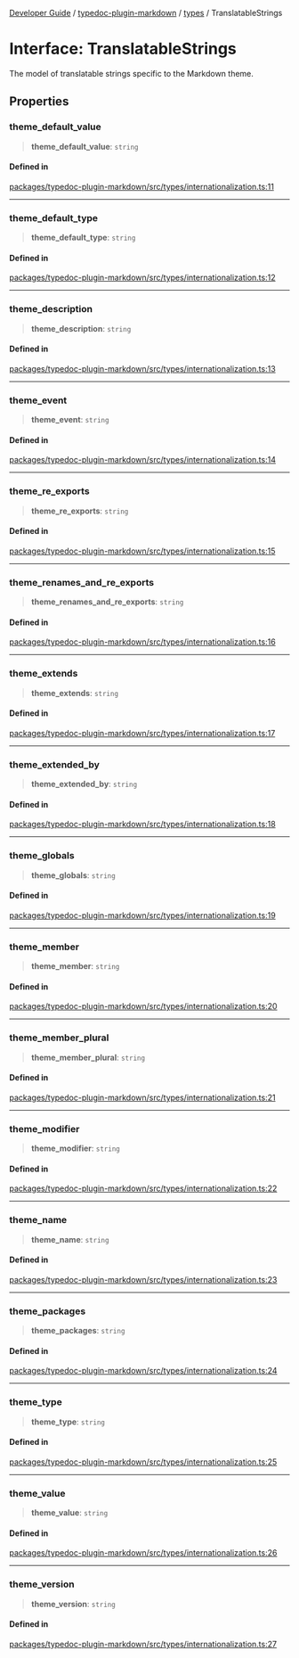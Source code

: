 [Developer Guide](../../../README.md) / [typedoc-plugin-markdown](../../README.md) / [types](../README.md) / TranslatableStrings

# Interface: TranslatableStrings

The model of translatable strings specific to the Markdown theme.

## Properties

### theme\_default\_value

> **theme\_default\_value**: `string`

#### Defined in

[packages/typedoc-plugin-markdown/src/types/internationalization.ts:11](https://github.com/typedoc2md/typedoc-plugin-markdown/blob/main/packages/typedoc-plugin-markdown/src/types/internationalization.ts#L11)

***

### theme\_default\_type

> **theme\_default\_type**: `string`

#### Defined in

[packages/typedoc-plugin-markdown/src/types/internationalization.ts:12](https://github.com/typedoc2md/typedoc-plugin-markdown/blob/main/packages/typedoc-plugin-markdown/src/types/internationalization.ts#L12)

***

### theme\_description

> **theme\_description**: `string`

#### Defined in

[packages/typedoc-plugin-markdown/src/types/internationalization.ts:13](https://github.com/typedoc2md/typedoc-plugin-markdown/blob/main/packages/typedoc-plugin-markdown/src/types/internationalization.ts#L13)

***

### theme\_event

> **theme\_event**: `string`

#### Defined in

[packages/typedoc-plugin-markdown/src/types/internationalization.ts:14](https://github.com/typedoc2md/typedoc-plugin-markdown/blob/main/packages/typedoc-plugin-markdown/src/types/internationalization.ts#L14)

***

### theme\_re\_exports

> **theme\_re\_exports**: `string`

#### Defined in

[packages/typedoc-plugin-markdown/src/types/internationalization.ts:15](https://github.com/typedoc2md/typedoc-plugin-markdown/blob/main/packages/typedoc-plugin-markdown/src/types/internationalization.ts#L15)

***

### theme\_renames\_and\_re\_exports

> **theme\_renames\_and\_re\_exports**: `string`

#### Defined in

[packages/typedoc-plugin-markdown/src/types/internationalization.ts:16](https://github.com/typedoc2md/typedoc-plugin-markdown/blob/main/packages/typedoc-plugin-markdown/src/types/internationalization.ts#L16)

***

### theme\_extends

> **theme\_extends**: `string`

#### Defined in

[packages/typedoc-plugin-markdown/src/types/internationalization.ts:17](https://github.com/typedoc2md/typedoc-plugin-markdown/blob/main/packages/typedoc-plugin-markdown/src/types/internationalization.ts#L17)

***

### theme\_extended\_by

> **theme\_extended\_by**: `string`

#### Defined in

[packages/typedoc-plugin-markdown/src/types/internationalization.ts:18](https://github.com/typedoc2md/typedoc-plugin-markdown/blob/main/packages/typedoc-plugin-markdown/src/types/internationalization.ts#L18)

***

### theme\_globals

> **theme\_globals**: `string`

#### Defined in

[packages/typedoc-plugin-markdown/src/types/internationalization.ts:19](https://github.com/typedoc2md/typedoc-plugin-markdown/blob/main/packages/typedoc-plugin-markdown/src/types/internationalization.ts#L19)

***

### theme\_member

> **theme\_member**: `string`

#### Defined in

[packages/typedoc-plugin-markdown/src/types/internationalization.ts:20](https://github.com/typedoc2md/typedoc-plugin-markdown/blob/main/packages/typedoc-plugin-markdown/src/types/internationalization.ts#L20)

***

### theme\_member\_plural

> **theme\_member\_plural**: `string`

#### Defined in

[packages/typedoc-plugin-markdown/src/types/internationalization.ts:21](https://github.com/typedoc2md/typedoc-plugin-markdown/blob/main/packages/typedoc-plugin-markdown/src/types/internationalization.ts#L21)

***

### theme\_modifier

> **theme\_modifier**: `string`

#### Defined in

[packages/typedoc-plugin-markdown/src/types/internationalization.ts:22](https://github.com/typedoc2md/typedoc-plugin-markdown/blob/main/packages/typedoc-plugin-markdown/src/types/internationalization.ts#L22)

***

### theme\_name

> **theme\_name**: `string`

#### Defined in

[packages/typedoc-plugin-markdown/src/types/internationalization.ts:23](https://github.com/typedoc2md/typedoc-plugin-markdown/blob/main/packages/typedoc-plugin-markdown/src/types/internationalization.ts#L23)

***

### theme\_packages

> **theme\_packages**: `string`

#### Defined in

[packages/typedoc-plugin-markdown/src/types/internationalization.ts:24](https://github.com/typedoc2md/typedoc-plugin-markdown/blob/main/packages/typedoc-plugin-markdown/src/types/internationalization.ts#L24)

***

### theme\_type

> **theme\_type**: `string`

#### Defined in

[packages/typedoc-plugin-markdown/src/types/internationalization.ts:25](https://github.com/typedoc2md/typedoc-plugin-markdown/blob/main/packages/typedoc-plugin-markdown/src/types/internationalization.ts#L25)

***

### theme\_value

> **theme\_value**: `string`

#### Defined in

[packages/typedoc-plugin-markdown/src/types/internationalization.ts:26](https://github.com/typedoc2md/typedoc-plugin-markdown/blob/main/packages/typedoc-plugin-markdown/src/types/internationalization.ts#L26)

***

### theme\_version

> **theme\_version**: `string`

#### Defined in

[packages/typedoc-plugin-markdown/src/types/internationalization.ts:27](https://github.com/typedoc2md/typedoc-plugin-markdown/blob/main/packages/typedoc-plugin-markdown/src/types/internationalization.ts#L27)
